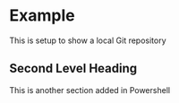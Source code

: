 # Example

This is setup to show a local Git repository

## Second Level Heading

This is another section added in Powershell